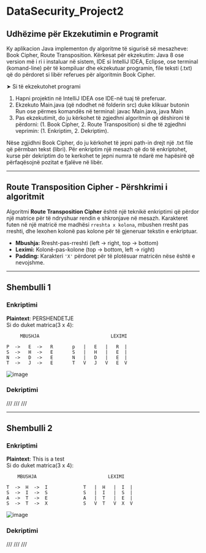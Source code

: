 # DataSecurity_Project2
## Udhëzime për Ekzekutimin e Programit

Ky aplikacion Java implementon dy algoritme të sigurisë së mesazheve:
    Book Cipher, Route Transposition.
    Kërkesat për ekzekutim:
    Java 8 ose version më i ri i instaluar në sistem,
    IDE si IntelliJ IDEA, Eclipse, ose terminal (komand-line) për të kompiluar dhe ekzekutuar programin,
    file teksti (.txt) që do përdoret si libër referues për algoritmin Book Cipher.
		
➤ Si të ekzekutohet programi
  1. Hapni projektin në IntelliJ IDEA ose IDE-në tuaj të preferuar.
  2. Ekzekuto Main.java (që ndodhet në folderin src) duke klikuar butonin Run ose përmes komandës në terminal: javac Main.java, java Main
  3. Pas ekzekutimit, do ju kërkohet të zgjedhni algoritmin që dëshironi të përdorni: (1. Book Cipher, 2. Route Transposition) si dhe të zgjedhni veprimin: (1. Enkriptim, 2. Dekriptim).

Nëse zgjidhni Book Cipher, do ju kërkohet të jepni path-in drejt një .txt file që përmban tekst (libri).
Për enkriptim një mesazh që do të enkriptohet, kurse për dekriptim do te kerkohet te jepni numra të ndarë me hapësirë që përfaqësojnë pozitat e fjalëve në libër.

***
## Route Transposition Cipher - Përshkrimi i algoritmit
Algoritmi **Route Transposition Cipher** është një teknikë enkriptimi që përdor një matrice për të ndryshuar rendin e shkronjave në mesazh. Karakteret futen në një matricë me madhësi `rreshta x kolona`, mbushen rresht pas rreshti, dhe lexohen kolonë pas kolone për të gjeneruar tekstin e enkriptuar.

- **Mbushja:** Rresht-pas-rreshti (left → right, top → bottom)
- **Leximi:** Kolonë-pas-kolone (top → bottom, left → right)
- **Padding:** Karakteri `'X'` përdoret për të plotësuar matricën nëse është e nevojshme.
*** 
## Shembulli 1
### Enkriptimi
**Plaintext**: PERSHENDETJE  
Si do duket matrica(3 x 4):  
```
     MBUSHJA                          LEXIMI

P  -> 	E  -> 	R		p   |	E   |	R  |
S  -> 	H  -> 	E		S   |	H   |	E  |
N  -> 	D  -> 	E		N   |	D   |	E  |	
T  -> 	J  -> 	E		T   V	J   V	E  V
```
![image](https://github.com/user-attachments/assets/6ba460bf-b66a-434b-8bb3-d8122eebf6ea)
### Dekriptimi
///
///
///
***
## Shembulli 2
### Enkriptimi
**Plaintext**: This is a test  
Si do duket matrica(3 x 4):  
```
    MBUSHJA                          LEXIMI

T  ->  H  ->  I          	T   |  H   |  I  |
S  ->  I  ->  S	  	        S   |  I   |  S  |
A  ->  T  ->  E          	A   |  T   |  E  |
S  ->  T  ->  X          	S   V  T   V  X  V

```
![image](https://github.com/user-attachments/assets/74e680bd-be08-4f50-b4a8-6e89a55b430c)
### Dekriptimi
///
///
///

